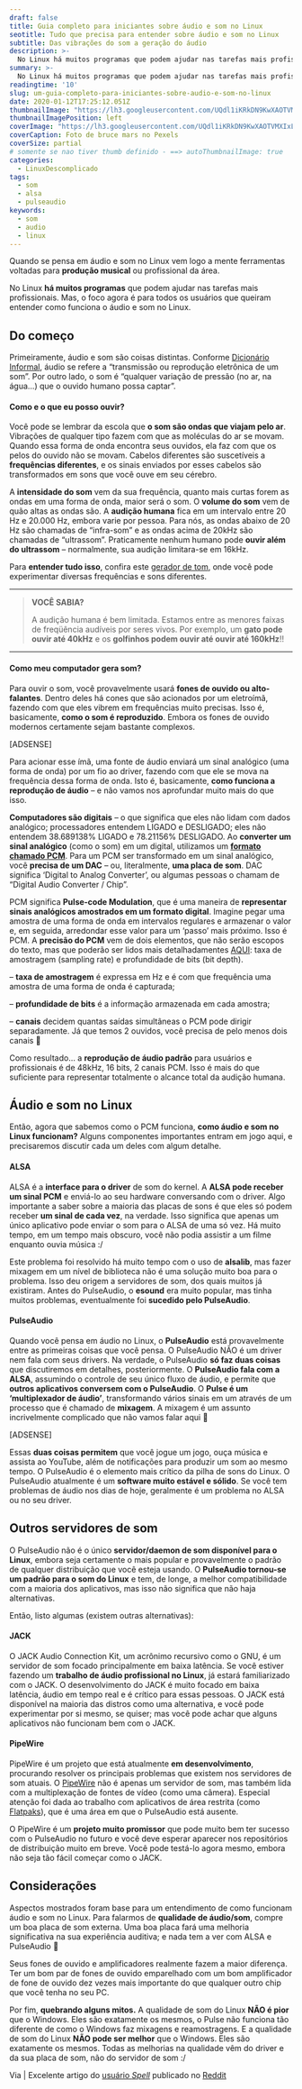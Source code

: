 ```yaml
---
draft: false
title: Guia completo para iniciantes sobre áudio e som no Linux
seotitle: Tudo que precisa para entender sobre áudio e som no Linux
subtitle: Das vibrações do som a geração do áudio
description: >-
  No Linux há muitos programas que podem ajudar nas tarefas mais profissionais. Mas, é importante entender como funciona o áudio e som no Linux.
summary: >-
  No Linux há muitos programas que podem ajudar nas tarefas mais profissionais. Mas, é importante entender como funciona o áudio e som no Linux.
readingtime: '10'
slug: um-guia-completo-para-iniciantes-sobre-audio-e-som-no-linux
date: 2020-01-12T17:25:12.051Z
thumbnailImage: "https://lh3.googleusercontent.com/UQdl1iKRkDN9KwXAOTVMXIxLp2fijlaXqJ5GpBCnnwY1Erct76t3lcO98HPxCegXLAhJ2PkjhgwxVbl7mA=w1000-no-tmp.jpg"
thumbnailImagePosition: left
coverImage: "https://lh3.googleusercontent.com/UQdl1iKRkDN9KwXAOTVMXIxLp2fijlaXqJ5GpBCnnwY1Erct76t3lcO98HPxCegXLAhJ2PkjhgwxVbl7mA=w1000-no-tmp.jpg"
coverCaption: Foto de bruce mars no Pexels
coverSize: partial
# somente se nao tiver thumb definido - ==> autoThumbnailImage: true
categories:
  - LinuxDescomplicado
tags:
  - som
  - alsa
  - pulseaudio
keywords:
  - som
  - audio
  - linux
---
```


Quando se pensa em áudio e som no Linux vem logo a mente ferramentas voltadas para **produção musical** ou profissional da área. 

No Linux **há muitos programas** que podem ajudar nas tarefas mais profissionais. Mas, o foco agora é para todos os usuários que queiram entender como funciona o áudio e som no Linux. 

## Do começo

Primeiramente, áudio e som são coisas distintas. Conforme [Dicionário Informal](https://www.dicionarioinformal.com.br/diferenca-entre/%C3%A1udio/som/), áudio se refere a &#8220;transmissão ou reprodução eletrônica de um som&#8221;. Por outro lado, o som é &#8220;qualquer variação de pressão (no ar, na água&#8230;) que o ouvido humano possa captar&#8221;.

#### Como e o que eu posso ouvir?

Você pode se lembrar da escola que **o som são ondas que viajam pelo ar**. Vibrações de qualquer tipo fazem com que as moléculas do ar se movam. Quando essa forma de onda encontra seus ouvidos, ela faz com que os pelos do ouvido não se movam. Cabelos diferentes são suscetíveis a **frequências diferentes**, e os sinais enviados por esses cabelos são transformados em sons que você ouve em seu cérebro.

A **intensidade do som** vem da sua frequência, quanto mais curtas forem as ondas em uma forma de onda, maior será o som. O **volume do som** vem de quão altas as ondas são. A **audição humana** fica em um intervalo entre 20 Hz e 20.000 Hz, embora varie por pessoa. Para nós, as ondas abaixo de 20 Hz são chamadas de &#8220;infra-som&#8221; e as ondas acima de 20kHz são chamadas de &#8220;ultrassom&#8221;. Praticamente nenhum humano pode **ouvir além do ultrassom** &#8211; normalmente, sua audição limitara-se em 16kHz.

Para **entender tudo isso**, confira este [gerador de tom](https://www.szynalski.com/tone-generator), onde você pode experimentar diversas frequências e sons diferentes. 

***
> **VOCÊ SABIA?**
>
> A audição humana é bem limitada. Estamos entre as menores faixas de freqüência audíveis por seres vivos. 
> Por exemplo, um <strong>gato pode ouvir até 40kHz</strong> e os <strong>golfinhos podem ouvir até ouvir até 160kHz</strong>!!
> 
***

#### Como meu computador gera som?

Para ouvir o som, você provavelmente usará **fones de ouvido ou alto-falantes**. Dentro deles há cones que são acionados por um eletroímã, fazendo com que eles vibrem em frequências muito precisas. Isso é, basicamente, **como o som é reproduzido**. Embora os fones de ouvido modernos certamente sejam bastante complexos.

[ADSENSE]

Para acionar esse ímã, uma fonte de áudio enviará um sinal analógico (uma forma de onda) por um fio ao driver, fazendo com que ele se mova na frequência dessa forma de onda. Isto é, basicamente, **como funciona a reprodução de áudio** &#8211; e não vamos nos aprofundar muito mais do que isso.

**Computadores são digitais** &#8211; o que significa que eles não lidam com dados analógico; processadores entendem LIGADO e DESLIGADO; eles não entendem 38.689138% LIGADO e 78.21156% DESLIGADO. Ao **converter um sinal analógico** (como o som) em um digital, utilizamos um **[formato chamado PCM](https://pt.wikipedia.org/wiki/Modula%C3%A7%C3%A3o_por_c%C3%B3digo_de_pulsos)**. Para um PCM ser transformado em um sinal analógico, você **precisa de um DAC** &#8211; ou, literalmente, **uma placa de som**. DAC significa &#8216;Digital to Analog Converter&#8217;, ou algumas pessoas o chamam de &#8220;Digital Audio Converter / Chip&#8221;.

PCM significa **Pulse-code Modulation**, que é uma maneira de **representar sinais analógicos amostrados em um formato digital**. Imagine pegar uma amostra de uma forma de onda em intervalos regulares e armazenar o valor e, em seguida, arredondar esse valor para um &#8216;passo&#8217; mais próximo. Isso é PCM. A **precisão do PCM** vem de dois elementos, que não serão escopos do texto, mas que poderão ser lidos mais detalhadamentes [AQUI](https://www.reddit.com/r/linux/comments/coi4dt/a_complete_guide_of_and_debunking_of_audio_on): taxa de amostragem (sampling rate) e profundidade de bits (bit depth).

&#8211; **taxa de amostragem** é expressa em Hz e é com que frequência uma amostra de uma forma de onda é capturada;
  
&#8211; **profundidade de bits** é a informação armazenada em cada amostra;
  
&#8211; **canais** decidem quantas saídas simultâneas o PCM pode dirigir separadamente. Já que temos 2 ouvidos, você precisa de pelo menos dois canais 🙂

Como resultado&#8230; a **reprodução de áudio padrão** para usuários e profissionais é de 48kHz, 16 bits, 2 canais PCM. Isso é mais do que suficiente para representar totalmente o alcance total da audição humana.

## Áudio e som no Linux

Então, agora que sabemos como o PCM funciona, **como áudio e som no Linux funcionam?** Alguns componentes importantes entram em jogo aqui, e precisaremos discutir cada um deles com algum detalhe.

#### ALSA

ALSA é a **interface para o driver** de som do kernel. A **ALSA pode receber um sinal PCM** e enviá-lo ao seu hardware conversando com o driver. Algo importante a saber sobre a maioria das placas de sons é que eles só podem receber **um sinal de cada vez**, na verdade. Isso significa que apenas um único aplicativo pode enviar o som para o ALSA de uma só vez. Há muito tempo, em um tempo mais obscuro, você não podia assistir a um filme enquanto ouvia música :/

Este problema foi resolvido há muito tempo com o uso de **alsalib**, mas fazer mixagem em um nível de biblioteca não é uma solução muito boa para o problema. Isso deu origem a servidores de som, dos quais muitos já existiram. Antes do PulseAudio, o **esound** era muito popular, mas tinha muitos problemas, eventualmente foi **sucedido pelo PulseAudio**.

#### PulseAudio

Quando você pensa em áudio no Linux, o **PulseAudio** está provavelmente entre as primeiras coisas que você pensa. O PulseAudio NÃO é um driver nem fala com seus drivers. Na verdade, o PulseAudio **só faz duas coisas** que discutiremos em detalhes, posteriormente. O **PulseAudio fala com a ALSA**, assumindo o controle de seu único fluxo de áudio, e permite que **outros aplicativos conversem com o PulseAudio**. O **Pulse é um &#8216;multiplexador de áudio&#8217;**, transformando vários sinais em um através de um processo que é chamado de **mixagem**. A mixagem é um assunto incrivelmente complicado que não vamos falar aqui 🙂

[ADSENSE]

Essas **duas coisas permitem** que você jogue um jogo, ouça música e assista ao YouTube, além de notificações para produzir um som ao mesmo tempo. O PulseAudio é o elemento mais crítico da pilha de sons do Linux. O PulseAudio atualmente é um **software muito estável e sólido**. Se você tem problemas de áudio nos dias de hoje, geralmente é um problema no ALSA ou no seu driver.

## Outros servidores de som

O PulseAudio não é o único **servidor/daemon de som disponível para o Linux**, embora seja certamente o mais popular e provavelmente o padrão de qualquer distribuição que você esteja usando. O **PulseAudio tornou-se um padrão para o som do Linux** e tem, de longe, a melhor compatibilidade com a maioria dos aplicativos, mas isso não significa que não haja alternativas.

Então, listo algumas (existem outras alternativas):

#### JACK

O JACK Audio Connection Kit, um acrônimo recursivo como o GNU, é um servidor de som focado principalmente em baixa latência. Se você estiver fazendo um **trabalho de áudio profissional no Linux**, já estará familiarizado com o JACK. O desenvolvimento do JACK é muito focado em baixa latência, áudio em tempo real e é crítico para essas pessoas. O JACK está disponível na maioria das distros como uma alternativa, e você pode experimentar por si mesmo, se quiser; mas você pode achar que alguns aplicativos não funcionam bem com o JACK.

#### PipeWire

PipeWire é um projeto que está atualmente **em desenvolvimento**, procurando resolver os principais problemas que existem nos servidores de som atuais. O [PipeWire](https://pipewire.org/) não é apenas um servidor de som, mas também lida com a multiplexação de fontes de vídeo (como uma câmera). Especial atenção foi dada ao trabalho com aplicativos de área restrita (como <a href="https://www.linuxdescomplicado.com.br/2016/06/anuncio-do-flatpak-o-futuro-das-aplicacoes-linux-provalvelmente-o-concorrente-direto-ao-snap-da-canonical.html" rel="noopener noreferrer" target="_blank">Flatpaks</a>), que é uma área em que o PulseAudio está ausente. 

O PipeWire é um **projeto muito promissor** que pode muito bem ter sucesso com o PulseAudio no futuro e você deve esperar aparecer nos repositórios de distribuição muito em breve. Você pode testá-lo agora mesmo, embora não seja tão fácil começar como o JACK.

## Considerações

Aspectos mostrados foram base para um entendimento de como funcionam áudio e som no Linux. Para falarmos de **qualidade de áudio/som**, compre um boa placa de som externa. Uma boa placa fará uma melhoria significativa na sua experiência auditiva; e nada tem a ver com ALSA e PulseAudio 🙂

Seus fones de ouvido e amplificadores realmente fazem a maior diferença. Ter um bom par de fones de ouvido emparelhado com um bom amplificador de fone de ouvido dez vezes mais importante do que qualquer outro chip que você tenha no seu PC.

Por fim, **quebrando alguns mitos.** A qualidade de som do Linux **NÃO é pior** que o Windows. Eles são exatamente os mesmos, o Pulse não funciona tão diferente de como o Windows faz mixagens e reamostragens. E a qualidade de som do Linux **NÃO pode ser melhor** que o Windows. Eles são exatamente os mesmos. Todas as melhorias na qualidade vêm do driver e da sua placa de som, não do servidor de som :/

Via | Excelente artigo do [usuário _Spell_](https://www.reddit.com/user/_Spell_/) publicado no [Reddit](https://www.reddit.com/r/linux/comments/coi4dt/a_complete_guide_of_and_debunking_of_audio_on/)
